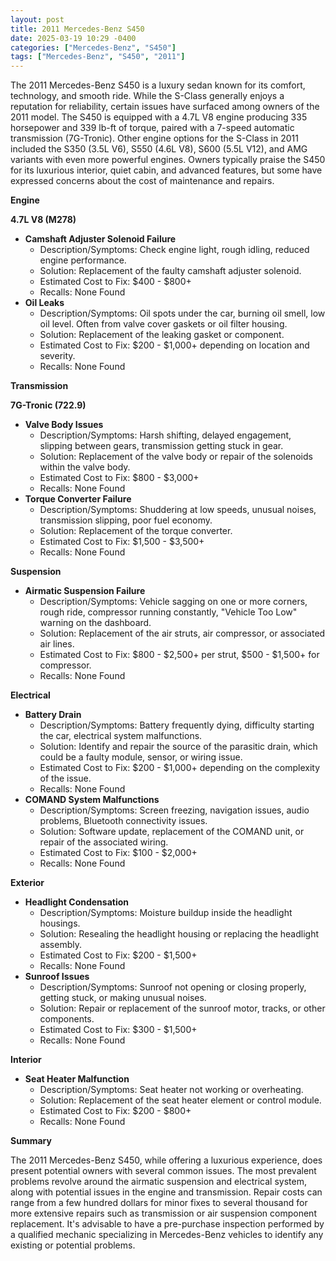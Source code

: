 ```yaml
---
layout: post
title: 2011 Mercedes-Benz S450
date: 2025-03-19 10:29 -0400
categories: ["Mercedes-Benz", "S450"]
tags: ["Mercedes-Benz", "S450", "2011"]
---
```

The 2011 Mercedes-Benz S450 is a luxury sedan known for its comfort, technology, and smooth ride. While the S-Class generally enjoys a reputation for reliability, certain issues have surfaced among owners of the 2011 model. The S450 is equipped with a 4.7L V8 engine producing 335 horsepower and 339 lb-ft of torque, paired with a 7-speed automatic transmission (7G-Tronic). Other engine options for the S-Class in 2011 included the S350 (3.5L V6), S550 (4.6L V8), S600 (5.5L V12), and AMG variants with even more powerful engines. Owners typically praise the S450 for its luxurious interior, quiet cabin, and advanced features, but some have expressed concerns about the cost of maintenance and repairs.

**Engine**

**4.7L V8 (M278)**
* **Camshaft Adjuster Solenoid Failure**
    * Description/Symptoms: Check engine light, rough idling, reduced engine performance.
    * Solution: Replacement of the faulty camshaft adjuster solenoid.
    * Estimated Cost to Fix: $400 - $800+
    * Recalls: None Found
* **Oil Leaks**
    * Description/Symptoms: Oil spots under the car, burning oil smell, low oil level. Often from valve cover gaskets or oil filter housing.
    * Solution: Replacement of the leaking gasket or component.
    * Estimated Cost to Fix: $200 - $1,000+ depending on location and severity.
    * Recalls: None Found

**Transmission**

**7G-Tronic (722.9)**
* **Valve Body Issues**
    * Description/Symptoms: Harsh shifting, delayed engagement, slipping between gears, transmission getting stuck in gear.
    * Solution: Replacement of the valve body or repair of the solenoids within the valve body.
    * Estimated Cost to Fix: $800 - $3,000+
    * Recalls: None Found
* **Torque Converter Failure**
    * Description/Symptoms: Shuddering at low speeds, unusual noises, transmission slipping, poor fuel economy.
    * Solution: Replacement of the torque converter.
    * Estimated Cost to Fix: $1,500 - $3,500+
    * Recalls: None Found

**Suspension**

* **Airmatic Suspension Failure**
    * Description/Symptoms: Vehicle sagging on one or more corners, rough ride, compressor running constantly, "Vehicle Too Low" warning on the dashboard.
    * Solution: Replacement of the air struts, air compressor, or associated air lines.
    * Estimated Cost to Fix: $800 - $2,500+ per strut, $500 - $1,500+ for compressor.
    * Recalls: None Found

**Electrical**

* **Battery Drain**
    * Description/Symptoms: Battery frequently dying, difficulty starting the car, electrical system malfunctions.
    * Solution: Identify and repair the source of the parasitic drain, which could be a faulty module, sensor, or wiring issue.
    * Estimated Cost to Fix: $200 - $1,000+ depending on the complexity of the issue.
    * Recalls: None Found
* **COMAND System Malfunctions**
    * Description/Symptoms: Screen freezing, navigation issues, audio problems, Bluetooth connectivity issues.
    * Solution: Software update, replacement of the COMAND unit, or repair of the associated wiring.
    * Estimated Cost to Fix: $100 - $2,000+
    * Recalls: None Found

**Exterior**

* **Headlight Condensation**
    * Description/Symptoms: Moisture buildup inside the headlight housings.
    * Solution: Resealing the headlight housing or replacing the headlight assembly.
    * Estimated Cost to Fix: $200 - $1,500+
    * Recalls: None Found
* **Sunroof Issues**
    * Description/Symptoms: Sunroof not opening or closing properly, getting stuck, or making unusual noises.
    * Solution: Repair or replacement of the sunroof motor, tracks, or other components.
    * Estimated Cost to Fix: $300 - $1,500+
    * Recalls: None Found

**Interior**

* **Seat Heater Malfunction**
    * Description/Symptoms: Seat heater not working or overheating.
    * Solution: Replacement of the seat heater element or control module.
    * Estimated Cost to Fix: $200 - $800+
    * Recalls: None Found

**Summary**

The 2011 Mercedes-Benz S450, while offering a luxurious experience, does present potential owners with several common issues. The most prevalent problems revolve around the airmatic suspension and electrical system, along with potential issues in the engine and transmission. Repair costs can range from a few hundred dollars for minor fixes to several thousand for more extensive repairs such as transmission or air suspension component replacement. It's advisable to have a pre-purchase inspection performed by a qualified mechanic specializing in Mercedes-Benz vehicles to identify any existing or potential problems.

